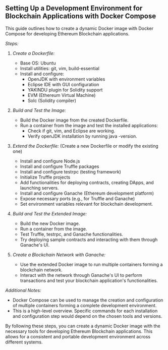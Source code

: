 ## Setting Up a Development Environment for Blockchain Applications with Docker Compose

This guide outlines how to create a dynamic Docker image with Docker Compose for developing Ethereum Blockchain applications. 

*Steps:*

1. *Create a Dockerfile:*
    * Base OS: Ubuntu
    * Install utilities: git, vim, build-essential
    * Install and configure:
        * OpenJDK with environment variables
        * Eclipse IDE with GUI configuration
        * YAKINDU plugin for Solidity support
        * EVM (Ethereum Virtual Machine)
        * Solc (Solidity compiler)

2. *Build and Test the Image:*
    * Build the Docker image from the created Dockerfile.
    * Run a container from the image and test the installed applications:
        * Check if git, vim, and Eclipse are working.
        * Verify openJDK installation by running java -version.

3. *Extend the Dockerfile:* (Create a new Dockerfile or modify the existing one)
    * Install and configure Node.js
    * Install and configure Truffle packages
    * Install and configure testrpc (testing framework)
    * Initialize Truffle projects
    * Add functionalities for deploying contracts, creating DApps, and launching servers.
    * Install and configure Ganache (Ethereum development platform)
    * Expose necessary ports (e.g., for Truffle and Ganache)
    * Set environment variables relevant for blockchain development.

4. *Build and Test the Extended Image:*
    * Build the new Docker image.
    * Run a container from the image.
    * Test Truffle, testrpc, and Ganache functionalities.
    * Try deploying sample contracts and interacting with them through Ganache's UI.

5. *Create a Blockchain Network with Ganache:*
    * Use the extended Docker image to run multiple containers forming a blockchain network.
    * Interact with the network through Ganache's UI to perform transactions and test your blockchain application's functionalities.

*Additional Notes:*

* Docker Compose can be used to manage the creation and configuration of multiple containers forming a complete development environment.
* This is a high-level overview. Specific commands for each installation and configuration step would depend on the chosen tools and versions.

By following these steps, you can create a dynamic Docker image with the necessary tools for developing Ethereum Blockchain applications. This allows for a consistent and portable development environment across different systems.
